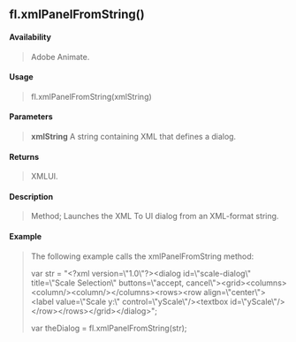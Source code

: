 ## fl.xmlPanelFromString()

#### Availability

> Adobe Animate.

#### Usage

> fl.xmlPanelFromString(xmlString)

#### Parameters

> **xmlString** A string containing XML that defines a dialog.

#### Returns

> XMLUI.

#### Description

> Method; Launches the XML To UI dialog from an XML-format string.

#### Example

> The following example calls the xmlPanelFromString method:
>
> var str = "\<?xml version=\\"1.0\\"?\>\<dialog id=\\"scale-dialog\\" title=\\"Scale Selection\\" buttons=\\"accept, cancel\\"\>\<grid\>\<columns\>\<column/\>\<column/\>\</columns\>\<rows\>\<row align=\\"center\\"\>\<label value=\\"Scale y:\\" control=\\"yScale\\"/\>\<textbox id=\\"yScale\\"/\>\</row\>\</rows\>\</grid\>\</dialog\>";
>
> var theDialog = fl.xmlPanelFromString(str);
